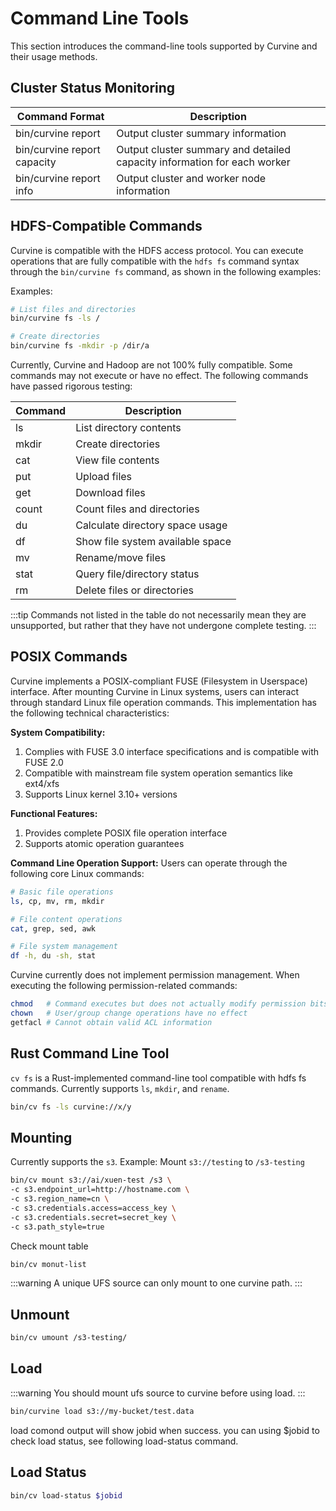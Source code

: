 # Command Line Tools

This section introduces the command-line tools supported by Curvine and their usage methods.

## Cluster Status Monitoring

| Command Format                 | Description                                    |
|-------------------------------|------------------------------------------------|
| bin/curvine report            | Output cluster summary information             |
| bin/curvine report capacity   | Output cluster summary and detailed capacity information for each worker |
| bin/curvine report info       | Output cluster and worker node information     |

## HDFS-Compatible Commands

Curvine is compatible with the HDFS access protocol. You can execute operations that are fully compatible with the `hdfs fs` command syntax through the `bin/curvine fs` command, as shown in the following examples:

Examples:
```bash
# List files and directories
bin/curvine fs -ls /

# Create directories
bin/curvine fs -mkdir -p /dir/a
```

Currently, Curvine and Hadoop are not 100% fully compatible. Some commands may not execute or have no effect. The following commands have passed rigorous testing:

| Command | Description                           |
|---------|---------------------------------------|
| ls      | List directory contents               |
| mkdir   | Create directories                    |
| cat     | View file contents                    |
| put     | Upload files                          |
| get     | Download files                        |
| count   | Count files and directories           |
| du      | Calculate directory space usage       |
| df      | Show file system available space     |
| mv      | Rename/move files                     |
| stat    | Query file/directory status           |
| rm      | Delete files or directories           |

:::tip
Commands not listed in the table do not necessarily mean they are unsupported, but rather that they have not undergone complete testing.
:::

## POSIX Commands

Curvine implements a POSIX-compliant FUSE (Filesystem in Userspace) interface. After mounting Curvine in Linux systems, users can interact through standard Linux file operation commands. This implementation has the following technical characteristics:

**System Compatibility:**
1. Complies with FUSE 3.0 interface specifications and is compatible with FUSE 2.0
2. Compatible with mainstream file system operation semantics like ext4/xfs
3. Supports Linux kernel 3.10+ versions

**Functional Features:**
1. Provides complete POSIX file operation interface
2. Supports atomic operation guarantees

**Command Line Operation Support:**
Users can operate through the following core Linux commands:
```bash
# Basic file operations
ls, cp, mv, rm, mkdir

# File content operations
cat, grep, sed, awk

# File system management
df -h, du -sh, stat
```

Curvine currently does not implement permission management. When executing the following permission-related commands:
```bash
chmod   # Command executes but does not actually modify permission bits
chown   # User/group change operations have no effect
getfacl # Cannot obtain valid ACL information
```

## Rust Command Line Tool

`cv fs` is a Rust-implemented command-line tool compatible with hdfs fs commands. Currently supports `ls`, `mkdir`, and `rename`.

```bash
bin/cv fs -ls curvine://x/y
```

## Mounting

Currently supports the `s3`.
Example: Mount `s3://testing` to `/s3-testing`
```bash
bin/cv mount s3://ai/xuen-test /s3 \
-c s3.endpoint_url=http://hostname.com \
-c s3.region_name=cn \
-c s3.credentials.access=access_key \
-c s3.credentials.secret=secret_key \
-c s3.path_style=true
```

Check mount table
```bash
bin/cv monut-list
```

:::warning
A unique UFS source can only mount to one curvine path. 
:::

## Unmount

```bash
bin/cv umount /s3-testing/
```

## Load
:::warning
You should mount ufs source to curvine before using load.
:::

```bash
bin/curvine load s3://my-bucket/test.data
```

load comond output will show jobid when success. you can using $jobid to check load status, see following load-status command.


## Load Status

```bash
bin/cv load-status $jobid
```